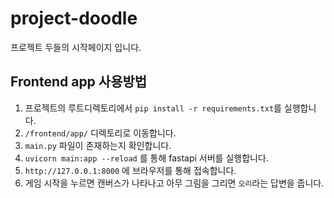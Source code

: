 # project-doodle

프로젝트 두들의 시작페이지 입니다.

## Frontend app 사용방법

1. 프로젝트의 루트디렉토리에서 `pip install -r requirements.txt`를 실행합니다.
2. `/frontend/app/` 디렉토리로 이동합니다.  
3. `main.py` 파일이 존재하는지 확인합니다.
4. `uvicorn main:app --reload` 를 통해 fastapi 서버를 실행합니다.
5. `http://127.0.0.1:8000` 에 브라우저를 통해 접속합니다.
6. 게임 시작을 누르면 캔버스가 나타나고 아무 그림을 그리면 `오리`라는 답변을 줍니다.